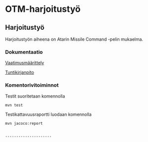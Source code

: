 # OTM-harjoitustyö

## Harjoitustyö

Harjoitustyön aiheena on Atarin Missile Command -pelin mukaelma.

### Dokumentaatio

[Vaatimusmäärittely](https://github.com/majormalfunk/otm-harjoitustyo/blob/master/dokumentaatio/Vaatimusmaarittely.md)  

[Tuntikirjanpito](https://github.com/majormalfunk/otm-harjoitustyo/blob/master/dokumentaatio/Tuntikirjanpito.md)

### Komentorivitoiminnot

Testit suoritetaan komennolla
```
mvn test
```

Testikattavuusraportti luodaan komennolla
```
mvn jacoco:report


---------------------
